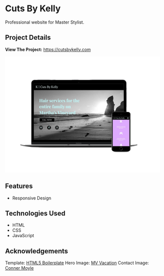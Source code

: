 # Cuts By Kelly
Professional website for Master Stylist.

## Project Details

**View The Project:** https://cutsbykelly.com

![Project Screenshot](https://github.com/e-gunn/cuts-by-kelly-website/blob/main/img/screenshot.png)

## Features
* Responsive Design 

## Technologies Used
* HTML
* CSS
* JavaScript

## Acknowledgements
Template: [HTML5 Boilerplate](https://html5boilerplate.com/)
Hero Image: [MV Vacation](https://unsplash.com/@mvvacation?utm_source=unsplash&utm_medium=referral&utm_content=creditCopyText)
Contact Image: [Conner Moyle](https://unsplash.com/@cmdigitalphotography?utm_source=unsplash&utm_medium=referral&utm_content=creditCopyText)

